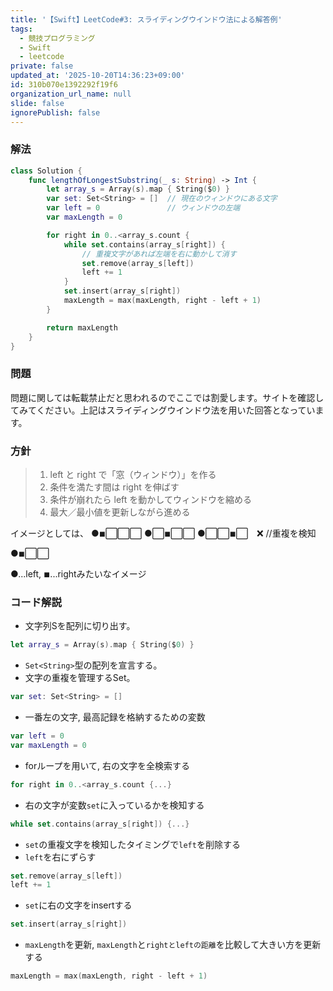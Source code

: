 ```yaml
---
title: '【Swift】LeetCode#3: スライディングウインドウ法による解答例'
tags:
  - 競技プログラミング
  - Swift
  - leetcode
private: false
updated_at: '2025-10-20T14:36:23+09:00'
id: 310b070e1392292f19f6
organization_url_name: null
slide: false
ignorePublish: false
---
```

### 解法

```Swift
class Solution {
    func lengthOfLongestSubstring(_ s: String) -> Int {
        let array_s = Array(s).map { String($0) }
        var set: Set<String> = []  // 現在のウィンドウにある文字
        var left = 0               // ウィンドウの左端
        var maxLength = 0

        for right in 0..<array_s.count {
            while set.contains(array_s[right]) {
                // 重複文字があれば左端を右に動かして消す
                set.remove(array_s[left])
                left += 1
            }
            set.insert(array_s[right])
            maxLength = max(maxLength, right - left + 1)
        }

        return maxLength
    }
}

```

### 問題

問題に関しては転載禁止だと思われるのでここでは割愛します。サイトを確認してみてください。上記はスライディングウインドウ法を用いた回答となっています。

### 方針
> 1. left と right で「窓（ウィンドウ）」を作る
> 2. 条件を満たす間は right を伸ばす
> 3. 条件が崩れたら left を動かしてウィンドウを縮める
> 4. 最大／最小値を更新しながら進める

イメージとしては、
●◾︎⬜︎⬜︎⬜︎
●⬜︎◾︎⬜︎⬜︎
●⬜︎⬜︎◾︎⬜︎　❌ //重複を検知

●◾︎⬜︎⬜︎

●...left, ◾︎...rightみたいなイメージ


### コード解説

* 文字列Sを配列に切り出す。
```Swift
let array_s = Array(s).map { String($0) }
```        

* `Set<String>`型の配列を宣言する。
* 文字の重複を管理するSet。
```Swift
var set: Set<String> = []
```     

* 一番左の文字, 最高記録を格納するための変数
```Swift
var left = 0 
var maxLength = 0
```     

* forループを用いて, 右の文字を全検索する
```Swift
for right in 0..<array_s.count {...}
```   

* 右の文字が変数`set`に入っているかを検知する
```Swift
while set.contains(array_s[right]) {...}
```    

* `set`の重複文字を検知したタイミングで`left`を削除する
* `left`を右にずらす
```Swift
set.remove(array_s[left])
left += 1
``` 

* `set`に右の文字をinsertする
```Swift
set.insert(array_s[right])
``` 

* `maxLength`を更新, `maxLength`と`rightとleftの距離`を比較して大きい方を更新する
```Swift
maxLength = max(maxLength, right - left + 1)
``` 
